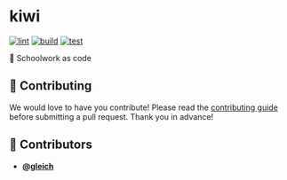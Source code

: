 <!-- DO NOT REMOVE - contributor_list:data:start:["gleich"]:end -->

# kiwi

[![lint](https://github.com/gleich/kiwi/actions/workflows/lint.yml/badge.svg)](https://github.com/gleich/kiwi/actions/workflows/lint.yml)
[![build](https://github.com/gleich/kiwi/actions/workflows/build.yml/badge.svg)](https://github.com/gleich/kiwi/actions/workflows/build.yml)
[![test](https://github.com/gleich/kiwi/actions/workflows/test.yml/badge.svg)](https://github.com/gleich/kiwi/actions/workflows/test.yml)

🏫 Schoolwork as code

## 🙌 Contributing

We would love to have you contribute! Please read the [contributing guide](CONTRIBUTING.md) before submitting a pull request. Thank you in advance!

<!-- prettier-ignore-start -->
<!-- DO NOT REMOVE - contributor_list:start -->
## 👥 Contributors


- **[@gleich](https://github.com/gleich)**

<!-- DO NOT REMOVE - contributor_list:end -->
<!-- prettier-ignore-end -->
